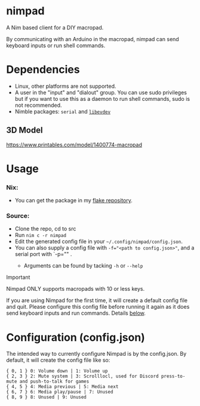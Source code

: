 # nimpad

A Nim based client for a DIY macropad.

By communicating with an Arduino in the macropad, nimpad can send keyboard inputs or run shell commands.

# Dependencies
- Linux, other platforms are not supported.
- A user in the "input" and "dialout" group. You can use sudo privileges but if you want to use this as a daemon to run shell commands, sudo is not recommended.
- Nimble packages: `serial` and [`libevdev`](https://github.com/PassiveLemon/libevdev-nim)

## 3D Model
https://www.printables.com/model/1400774-macropad

# Usage
### Nix:
- You can get the package in my [flake repository](https://github.com/PassiveLemon/lemonake).
### Source:
- Clone the repo, cd to src
- Run `nim c -r nimpad`
- Edit the generated config file in your `~/.config/nimpad/config.json`.
- You can also supply a config file with `-f="<path to config.json>"`, and a serial port with `-p="<port>" .
  - Arguments can be found by tacking `-h` or `--help`

> [!IMPORTANT]
> Nimpad ONLY supports macropads with 10 or less keys.

If you are using Nimpad for the first time, it will create a default config file and quit. Please configure this config file before running it again as it does send keyboard inputs and run commands. Details [below](https://github.com/PassiveLemon/nimpad?tab=readme-ov-file#configuration-configjson).

# Configuration (config.json)
The intended way to currently configure Nimpad is by the config.json.
By default, it will create the config file like so:
```
{ 0, 1 } 0: Volume down | 1: Volume up
{ 2, 3 } 2: Mute system | 3: Scrolllocl, used for Discord press-to-mute and push-to-talk for games
{ 4, 5 } 4: Media previous | 5: Media next
{ 6, 7 } 6: Media play/pause | 7: Unused
{ 8, 9 } 8: Unused | 9: Unused
```

